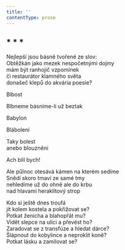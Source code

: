 ```yaml
---
title: ''
contentType: prose
---
```


## \* \* \*

Nejlepší jsou básně tvořené ze slov:  
Obtěžkán jako mezek nespočetnými dojmy  
mám být ranhojič vzpomínek  
či restaurátor klamného světa  
donašeč klepů do akvária poesie?

Blbost

Blbneme básníme-li už beztak

Babylon

Blábolení

Taky bolest  
anebo blouznění

Ach blil bych!

Ale půlnoc otesává kámen na kterém sedíme  
Snědí skoro tmaví ze samé tmy  
nehledíme už do ohně ale do krbu  
nad hlavami heraklitový strop

Kdo si ještě dnes troufá  
jít kolem kostela a pokřižovat se?  
Potkat ženicha a blahopřát mu?  
Vidět slepce na ulici a převést ho?  
Zaradovat se z transfúze a hledat dárce?  
Šlápnout do kobylince a neproklít koně?  
Potkat lásku a zamilovat se?
